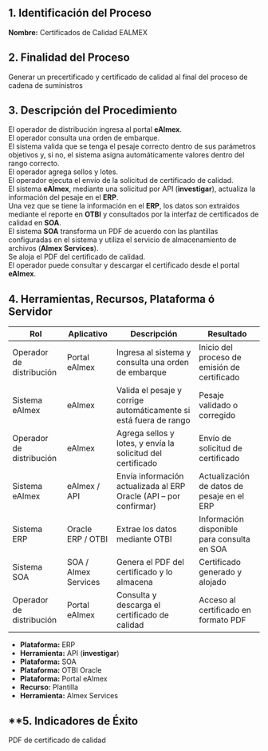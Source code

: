 ## **1. Identificación del Proceso**

**Nombre:** Certificados de Calidad EALMEX
## **2. Finalidad del Proceso**

Generar un precertificado y certificado de calidad al final del proceso de cadena de suministros
## **3. Descripción del Procedimiento**

El operador de distribución ingresa al portal **eAlmex**.  
El operador consulta una orden de embarque.  
El sistema valida que se tenga el pesaje correcto dentro de sus parámetros objetivos y, si no, el sistema asigna automáticamente valores dentro del rango correcto.  
El operador agrega sellos y lotes.  
El operador ejecuta el envío de la solicitud de certificado de calidad.  
El sistema **eAlmex**, mediante una solicitud por API (**investigar**), actualiza la información del pesaje en el **ERP**.  
Una vez que se tiene la información en el **ERP**, los datos son extraídos mediante el reporte en **OTBI** y consultados por la interfaz de certificados de calidad en **SOA**.  
El sistema **SOA** transforma un PDF de acuerdo con las plantillas configuradas en el sistema y utiliza el servicio de almacenamiento de archivos (**Almex Services**).  
Se aloja el PDF del certificado de calidad.  
El operador puede consultar y descargar el certificado desde el portal **eAlmex**.

## **4. Herramientas, Recursos, Plataforma ó Servidor**
| **Rol**                  | **Aplicativo**       | **Descripción**                                                   | **Resultado**                                |
| ------------------------ | -------------------- | ----------------------------------------------------------------- | -------------------------------------------- |
| Operador de distribución | Portal eAlmex        | Ingresa al sistema y consulta una orden de embarque               | Inicio del proceso de emisión de certificado |
| Sistema eAlmex           | eAlmex               | Valida el pesaje y corrige automáticamente si está fuera de rango | Pesaje validado o corregido                  |
| Operador de distribución | eAlmex               | Agrega sellos y lotes, y envía la solicitud del certificado       | Envío de solicitud de certificado            |
| Sistema eAlmex           | eAlmex / API         | Envía información actualizada al ERP Oracle (API – por confirmar) | Actualización de datos de pesaje en el ERP   |
| Sistema ERP              | Oracle ERP / OTBI    | Extrae los datos mediante OTBI                                    | Información disponible para consulta en SOA  |
| Sistema SOA              | SOA / Almex Services | Genera el PDF del certificado y lo almacena                       | Certificado generado y alojado               |
| Operador de distribución | Portal eAlmex        | Consulta y descarga el certificado de calidad                     | Acceso al certificado en formato PDF         |

- **Plataforma:** ERP
- **Herramienta:** API (**investigar**)
- **Plataforma:** SOA
- **Plataforma:** OTBI Oracle
- **Plataforma:** Portal eAlmex
- **Recurso:** Plantilla
- **Herramienta:** Almex Services
## **5. Indicadores de Éxito
PDF de certificado de calidad 



